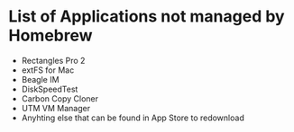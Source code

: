 # List of Applications not managed by Homebrew
- Rectangles Pro 2
- extFS for Mac
- Beagle IM
- DiskSpeedTest
- Carbon Copy Cloner
- UTM VM Manager
- Anyhting else that can be found in App Store to redownload
